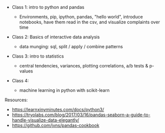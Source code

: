 * Class 1: intro to python and pandas
  * Environments, pip, ipython, pandas, "hello world", introduce notebooks, have them read in the csv, and visualize complaints over time

* Class 2: Basics of interactive data analysis
    * data munging: sql, split / apply / combine patterns

* Class 3: intro to statistics
  * central tendencies, variances, plotting correlations, a/b tests & p-values

* Class 4: 
  * machine learning in python with scikit-learn


Resources:
* https://learnxinyminutes.com/docs/python3/
* https://tryolabs.com/blog/2017/03/16/pandas-seaborn-a-guide-to-handle-visualize-data-elegantly/
* https://github.com/jvns/pandas-cookbook
